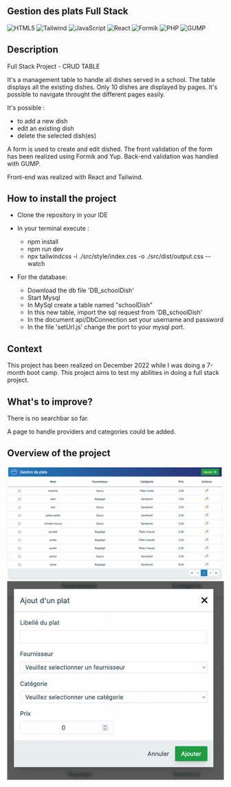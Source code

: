 ## Gestion des plats Full Stack

![HTML5](https://img.shields.io/badge/HTML5-red)
![Tailwind](https://img.shields.io/badge/-Tailwind-yellow)
![JavaScript](https://img.shields.io/badge/JavaScript-green)
![React](https://img.shields.io/badge/-React-blue)
![Formik](https://img.shields.io/badge/-Formik-purple)
![PHP](https://img.shields.io/badge/-PHP-pink)
![GUMP](https://img.shields.io/badge/-GUMP-beige)


## Description
Full Stack Project - CRUD TABLE

It's a management table to handle all dishes served in a school.
The table displays all the existing dishes. Only 10 dishes are displayed by pages. It's possible to navigate throught the different pages easily.

It's possible :
- to add a new dish
- edit an existing dish
- delete the selected dish(es)

A form is used to create and edit dished. The front validation of the form has been realized using Formik and Yup.
Back-end validation was handled with GUMP.

Front-end was realized with React and Tailwind.

## How to install the project
- Clone the repository in your IDE
- In your terminal execute : 
  - npm install
  - npm run dev
  - npx tailwindcss -i ./src/style/index.css -o ./src/dist/output.css --watch

- For the database: 
  - Download the db file 'DB_schoolDish' 
  - Start Mysql 
  - In MySql create a table named "schoolDish"
  - In this new table, import the sql request from 'DB_schoolDish'
  - In the document api/DbConnection set your username and password
  - In the file 'setUrl.js' change the port to your mysql port.

## Context
This project has been realized on December 2022 while I was doing a 7-month boot camp.
This project aims to test my abilities in doing a full stack project.

## What's to improve?
There is no searchbar so far. 

A page to handle providers and categories could be added.


## Overview of the project
![Overview1](src/assets/gestionplatoverview1.png)
![Overview2](src/assets/gestionplatoverview2.png)

